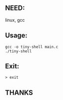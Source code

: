 ## NEED:  ##

linux, gcc



## Usage: ##

```shell
gcc -o tiny-shell main.c
./tiny-shell
```



## Exit: ##

```shell
> exit
```

## THANKS ##